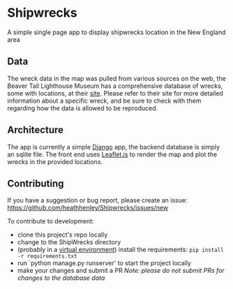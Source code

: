 # Shipwrecks
A simple single page app to display shipwrecks location in the New England area

## Data
The wreck data in the map was pulled from various sources on the web, the Beaver Tail Lighthouse Museum has a comprehensive database of wrecks, some with locations, at their [site](https://beavertaillight.org/wrecks/). Please refer to their site for more detailed information about a specific wreck, and be sure to check with them regarding how the data is allowed to be reproduced.

## Architecture
The app is currently a simple [Django](https://www.djangoproject.com/) app, the backend database is simply an sqlite file. The front end uses [Leaflet.js](https://leafletjs.com/) to render the map and plot the wrecks in the provided locations.

## Contributing
If you have a suggestion or bug report, please create an issue: https://github.com/heathhenley/Shipwrecks/issues/new 

To contribute to development:
- clone this project's repo locally
- change to the ShipWrecks directory
- (probably in a [virtual environment](https://docs.python.org/3/tutorial/venv.html)) install the requirements: `pip install -r requirements.txt` 
- run `python manage.py runserver' to start the project locally
- make your changes and submit a PR
*Note: please do not submit PRs for changes to the database data*
